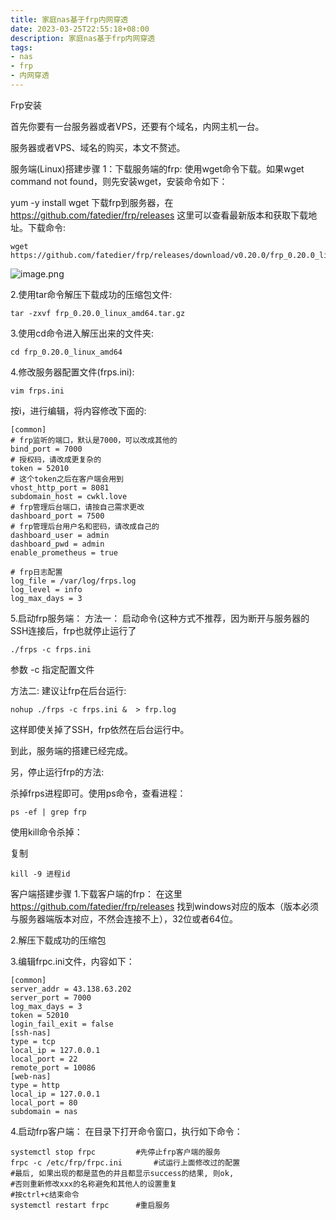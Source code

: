```yaml
---
title: 家庭nas基于frp内网穿透
date: 2023-03-25T22:55:18+08:00
description: 家庭nas基于frp内网穿透
tags:
- nas
- frp
- 内网穿透
---
```

<!-- truncate -->
Frp安装

首先你要有一台服务器或者VPS，还要有个域名，内网主机一台。

服务器或者VPS、域名的购买，本文不赘述。

服务端(Linux)搭建步骤
1：下载服务端的frp:
使用wget命令下载。如果wget command not found，则先安装wget，安装命令如下：

yum -y install wget
下载frp到服务器，在 https://github.com/fatedier/frp/releases 这里可以查看最新版本和获取下载地址。下载命令:
```
wget https://github.com/fatedier/frp/releases/download/v0.20.0/frp_0.20.0_linux_amd64.tar.gz
```
![image.png](https://files.cwkl.love/blogs/articles/becc906101f2e1736f2478e887323d23.png)

2.使用tar命令解压下载成功的压缩包文件:
```
tar -zxvf frp_0.20.0_linux_amd64.tar.gz
```
3.使用cd命令进入解压出来的文件夹:
```
cd frp_0.20.0_linux_amd64
```
4.修改服务器配置文件(frps.ini):
```
vim frps.ini
```
按i，进行编辑，将内容修改下面的:
```
[common]
# frp监听的端口，默认是7000，可以改成其他的
bind_port = 7000
# 授权码，请改成更复杂的
token = 52010
# 这个token之后在客户端会用到
vhost_http_port = 8081
subdomain_host = cwkl.love
# frp管理后台端口，请按自己需求更改
dashboard_port = 7500
# frp管理后台用户名和密码，请改成自己的
dashboard_user = admin
dashboard_pwd = admin
enable_prometheus = true

# frp日志配置
log_file = /var/log/frps.log
log_level = info
log_max_days = 3
```
5.启动frp服务端：
方法一： 启动命令(这种方式不推荐，因为断开与服务器的SSH连接后，frp也就停止运行了
```
./frps -c frps.ini
```
参数 -c 指定配置文件

方法二: 建议让frp在后台运行:
```
nohup ./frps -c frps.ini &  > frp.log
```
这样即使关掉了SSH，frp依然在后台运行中。

到此，服务端的搭建已经完成。

另，停止运行frp的方法:

杀掉frps进程即可。使用ps命令，查看进程：
```
ps -ef | grep frp
```
使用kill命令杀掉：

复制
```
kill -9 进程id
```

客户端搭建步骤
1.下载客户端的frp：
在这里 https://github.com/fatedier/frp/releases 找到windows对应的版本（版本必须与服务器端版本对应，不然会连接不上），32位或者64位。

2.解压下载成功的压缩包

3.编辑frpc.ini文件，内容如下：
```
[common]
server_addr = 43.138.63.202
server_port = 7000
log_max_days = 3
token = 52010
login_fail_exit = false
[ssh-nas]
type = tcp
local_ip = 127.0.0.1
local_port = 22
remote_port = 10086
[web-nas]
type = http
local_ip = 127.0.0.1
local_port = 80
subdomain = nas
```
4.启动frp客户端：
在目录下打开命令窗口，执行如下命令：
```
systemctl stop frpc         #先停止frp客户端的服务
frpc -c /etc/frp/frpc.ini       #试运行上面修改过的配置
#最后, 如果出现的都是蓝色的并且都显示success的结果, 则ok,
#否则重新修改xxx的名称避免和其他人的设置重复
#按ctrl+c结束命令
systemctl restart frpc      #重启服务
```